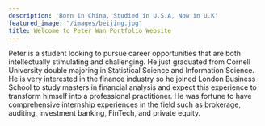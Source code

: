 ```yaml
---
description: 'Born in China, Studied in U.S.A, Now in U.K'
featured_image: "/images/beijing.jpg"
title: Welcome to Peter Wan Portfolio Website
---
```

Peter is a student looking to pursue career opportunities that are both intellectually stimulating and challenging. He just graduated from Cornell University double majoring in Statistical Science and Information Science. He is very interested in the finance industry so he joined London Business School to study masters in financial analysis and expect this experience to transform himself into a professional practitioner. He was fortune to have comprehensive internship experiences in the field such as brokerage, auditing, investment banking, FinTech, and private equity.




